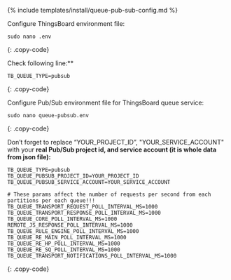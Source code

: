 {% include templates/install/queue-pub-sub-config.md %}

Configure ThingsBoard environment file:

```text
sudo nano .env
```
{: .copy-code}

Check following line:**

```.env
TB_QUEUE_TYPE=pubsub
```
{: .copy-code}

Configure Pub/Sub environment file for ThingsBoard queue service:

```text
sudo nano queue-pubsub.env
```
{: .copy-code}

Don’t forget to replace “YOUR_PROJECT_ID”, "YOUR_SERVICE_ACCOUNT" with your **real Pub/Sub project id, and service account (it is whole data from json file):**

```.env
TB_QUEUE_TYPE=pubsub
TB_QUEUE_PUBSUB_PROJECT_ID=YOUR_PROJECT_ID
TB_QUEUE_PUBSUB_SERVICE_ACCOUNT=YOUR_SERVICE_ACCOUNT

# These params affect the number of requests per second from each partitions per each queue!!!
TB_QUEUE_TRANSPORT_REQUEST_POLL_INTERVAL_MS=1000
TB_QUEUE_TRANSPORT_RESPONSE_POLL_INTERVAL_MS=1000
TB_QUEUE_CORE_POLL_INTERVAL_MS=1000
REMOTE_JS_RESPONSE_POLL_INTERVAL_MS=1000
TB_QUEUE_RULE_ENGINE_POLL_INTERVAL_MS=1000
TB_QUEUE_RE_MAIN_POLL_INTERVAL_MS=1000
TB_QUEUE_RE_HP_POLL_INTERVAL_MS=1000
TB_QUEUE_RE_SQ_POLL_INTERVAL_MS=1000
TB_QUEUE_TRANSPORT_NOTIFICATIONS_POLL_INTERVAL_MS=1000
```
{: .copy-code}
